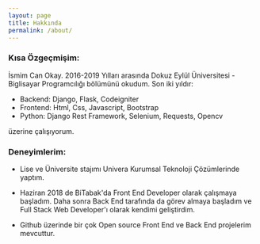 ```yaml
---
layout: page
title: Hakkında
permalink: /about/
---
```


### Kısa Özgeçmişim:
İsmim Can Okay. 2016-2019 Yılları arasında Dokuz Eylül Üniversitesi - Biglisayar Programcılığı bölümünü okudum. Son iki yıldır:

* Backend: Django, Flask, Codeigniter 
* Frontend: Html, Css, Javascript, Bootstrap
* Python: Django Rest Framework, Selenium, Requests, Opencv 

üzerine çalışıyorum.

### Deneyimlerim:

* Lise ve Üniversite stajımı Univera Kurumsal Teknoloji Çözümlerinde yaptım.

* Haziran 2018 de BiTabak'da Front End Developer olarak çalışmaya başladım. Daha sonra Back End tarafında da görev almaya başladım ve Full Stack Web Developer'ı olarak kendimi geliştirdim.
* Github üzerinde bir çok Open source Front End ve Back End projelerim mevcuttur.

